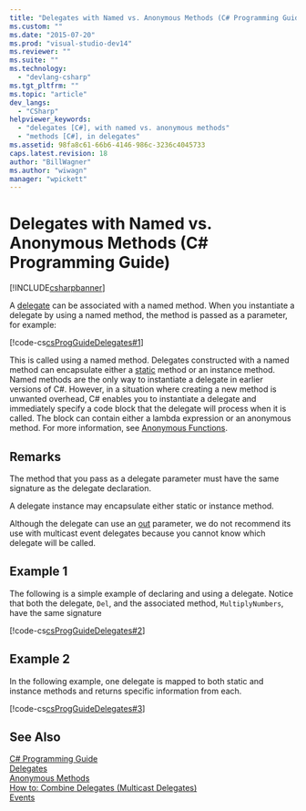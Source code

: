 ```yaml
---
title: "Delegates with Named vs. Anonymous Methods (C# Programming Guide) | Microsoft Docs"
ms.custom: ""
ms.date: "2015-07-20"
ms.prod: "visual-studio-dev14"
ms.reviewer: ""
ms.suite: ""
ms.technology: 
  - "devlang-csharp"
ms.tgt_pltfrm: ""
ms.topic: "article"
dev_langs: 
  - "CSharp"
helpviewer_keywords: 
  - "delegates [C#], with named vs. anonymous methods"
  - "methods [C#], in delegates"
ms.assetid: 98fa8c61-66b6-4146-986c-3236c4045733
caps.latest.revision: 18
author: "BillWagner"
ms.author: "wiwagn"
manager: "wpickett"
---
```

# Delegates with Named vs. Anonymous Methods (C# Programming Guide)
[!INCLUDE[csharpbanner](../../../csharp/includes/csharpbanner.md)]

A [delegate](../../../csharp/language-reference/keywords/delegate.md) can be associated with a named method. When you instantiate a delegate by using a named method, the method is passed as a parameter, for example:  
  
 [!code-cs[csProgGuideDelegates#1](../../../csharp/programming-guide/delegates/codesnippet/csharp/csrefDelegates/Delegates.cs#1)]  
  
 This is called using a named method. Delegates constructed with a named method can encapsulate either a [static](../../../csharp/language-reference/keywords/static.md) method or an instance method. Named methods are the only way to instantiate a delegate in earlier versions of C#. However, in a situation where creating a new method is unwanted overhead, C# enables you to instantiate a delegate and immediately specify a code block that the delegate will process when it is called. The block can contain either a lambda expression or an anonymous method. For more information, see [Anonymous Functions](../../../csharp/programming-guide/statements-expressions-operators/anonymous-functions.md).  
  
## Remarks  
 The method that you pass as a delegate parameter must have the same signature as the delegate declaration.  
  
 A delegate instance may encapsulate either static or instance method.  
  
 Although the delegate can use an [out](../../../csharp/language-reference/keywords/out.md) parameter, we do not recommend its use with multicast event delegates because you cannot know which delegate will be called.  
  
## Example 1  
 The following is a simple example of declaring and using a delegate. Notice that both the delegate, `Del`, and the associated method, `MultiplyNumbers`, have the same signature  
  
 [!code-cs[csProgGuideDelegates#2](../../../csharp/programming-guide/delegates/codesnippet/csharp/csrefDelegates/Delegates.cs#2)]  
  
## Example 2  
 In the following example, one delegate is mapped to both static and instance methods and returns specific information from each.  
  
 [!code-cs[csProgGuideDelegates#3](../../../csharp/programming-guide/delegates/codesnippet/csharp/csrefDelegates/Delegates.cs#3)]  
  
## See Also  
 [C# Programming Guide](../../../csharp/programming-guide/index.md)   
 [Delegates](../../../csharp/programming-guide/delegates/index.md)   
 [Anonymous Methods](../../../csharp/programming-guide/statements-expressions-operators/anonymous-methods.md)   
 [How to: Combine Delegates (Multicast Delegates)](../../../csharp/programming-guide/delegates/how-to-combine-delegates-multicast-delegates.md)   
 [Events](../../../csharp/programming-guide/events/index.md)